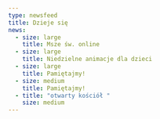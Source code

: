 ```yaml
---
type: newsfeed
title: Dzieje się
news:
  - size: large
    title: Msze św. online
  - size: large
    title: Niedzielne animacje dla dzieci
  - size: large
    title: Pamiętajmy!
  - size: medium
    title: Pamiętajmy!
  - title: "otwarty kościół "
    size: medium
---
```

